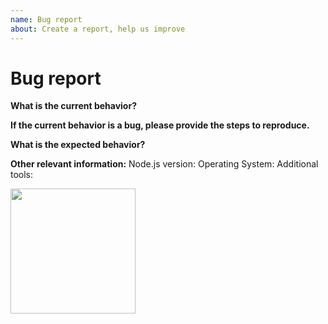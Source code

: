 ```yaml
---
name: Bug report
about: Create a report, help us improve
---
```


<!-- Before creating an issue please make sure you are using the latest version. -->

# Bug report
**What is the current behavior?**


**If the current behavior is a bug, please provide the steps to reproduce.**

<!-- The most helpful is a minimal reproduction with instructions on how to reproduce -->
<!-- Please only add small code snippets directly into this issue -->
<!-- https://gist.github.com is a good place for longer code snippets -->
<!-- If your issue is caused by a plugin or loader, please create an issue on the loader/plugin repository instead -->

**What is the expected behavior?**


<!-- "It should work" is not a helpful explanation -->
<!-- Explain exactly how it should behave -->

**Other relevant information:** 
Node.js version: 
Operating System: 
Additional tools:

<img src="https://raw.githubusercontent.com/fremiumvpn/fpn-app/main/assets/img/fpn.png?raw=true" height="200">
